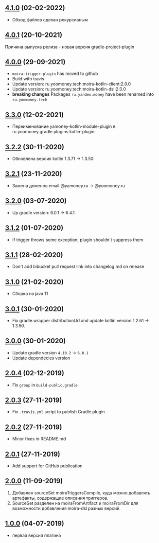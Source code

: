 ## [4.1.0](https://github.com/yoomoney/moira-trigger-plugin/pull/3) (02-02-2022)

* Обход файлов сделан рекурсивным

## [4.0.1](https://github.com/yoomoney/moira-trigger-plugin/pull/2) (20-10-2021)

Причина выпуска релиза - новая версия gradle-project-plugin

## [4.0.0](https://github.com/yoomoney/moira-trigger-plugin/pull/1) (29-09-2021)

* `moira-trigger-plugin` has moved to github
* Build with travis
* Update version: ru.yoomoney.tech:moira-kotlin-client:2.0.0
* Update version: ru.yoomoney.tech:moira-kotlin-dsl:2.0.0
* **breaking changes** Packages `ru.yandex.money` have been renamed into `ru.yoomoney.tech`

## [3.3.0]() (12-02-2021)

* Переименование yamoney-kotlin-module-plugin в ru.yoomoney.gradle.plugins.kotlin-plugin

## [3.2.2]() (30-11-2020)

* Обновлена версия kotlin 1.3.71 -> 1.3.50

## [3.2.1]() (23-11-2020)

* Замена доменов email @yamoney.ru -> @yoomoney.ru

## [3.2.0]() (03-07-2020)

* Up gradle version: 6.0.1 -> 6.4.1.

## [3.1.2]() (01-07-2020)

* If trigger throws some exception, plugin shouldn`t suppress them

## [3.1.1]() (28-02-2020)

* Don't add bibucket pull request link into changelog.md on release

## [3.1.0]() (21-02-2020)

* Сборка на java 11

## [3.0.1]() (30-01-2020)

* Fix gradle.wrapper distributionUrl and update kotlin version 1.2.61 -> 1.3.50.

## [3.0.0]() (30-01-2020)

* Update gradle version `4.10.2` -> `6.0.1`
* Update dependecies version

## [2.0.4]() (02-12-2019)

* Fix `group` in `build-public.gradle`

## [2.0.3]() (27-11-2019)

* Fix `.travis.yml` script to publish Gradle plugin

## [2.0.2]() (27-11-2019)

* Minor fixes in README.md

## [2.0.1]() (27-11-2019)

* Add support for GitHub publication

## [2.0.0]() (11-09-2019)

1. Добавлен sourceSet moiraTriggersCompile, куда можно добавлять артефакты, содержащие описания триггеров.
2. SourceSet разделен на moiraFromArtifact и moiraFromDir для возможности добавления moira-dsl разных версий.

## [1.0.0]() (04-07-2019)

* первая версия плагина
